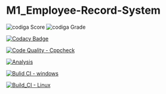 # M1_Employee-Record-System
![codiga Score](https://api.codiga.io/project/32269/score/svg)
![codiga Grade](https://api.codiga.io/project/32269/status/svg)


[![Codacy Badge](https://app.codacy.com/project/badge/Grade/21dae0e6a63a448aa131f08ee96595fd)](https://www.codacy.com/gh/SrinivasKapu/M1_Employee-Record-System/dashboard?utm_source=github.com&amp;utm_medium=referral&amp;utm_content=SrinivasKapu/M1_Employee-Record-System&amp;utm_campaign=Badge_Grade)


[![Code Quality - Cppcheck](https://github.com/SrinivasKapu/M1_Employee-Record-System/actions/workflows/c-cpp.yml/badge.svg)](https://github.com/SrinivasKapu/M1_Employee-Record-System/actions/workflows/c-cpp.yml)


[![Analysis](https://github.com/SrinivasKapu/M1_Employee-Record-System/actions/workflows/Analysis.yml/badge.svg)](https://github.com/SrinivasKapu/M1_Employee-Record-System/actions/workflows/Analysis.yml)

[![Bulid CI - windows](https://github.com/SrinivasKapu/M1_Employee-Record-System/actions/workflows/Windows.yml/badge.svg)](https://github.com/SrinivasKapu/M1_Employee-Record-System/actions/workflows/Windows.yml)

[![Build_CI - Linux](https://github.com/SrinivasKapu/M1_Employee-Record-System/actions/workflows/Linux.yml/badge.svg)](https://github.com/SrinivasKapu/M1_Employee-Record-System/actions/workflows/Linux.yml)
